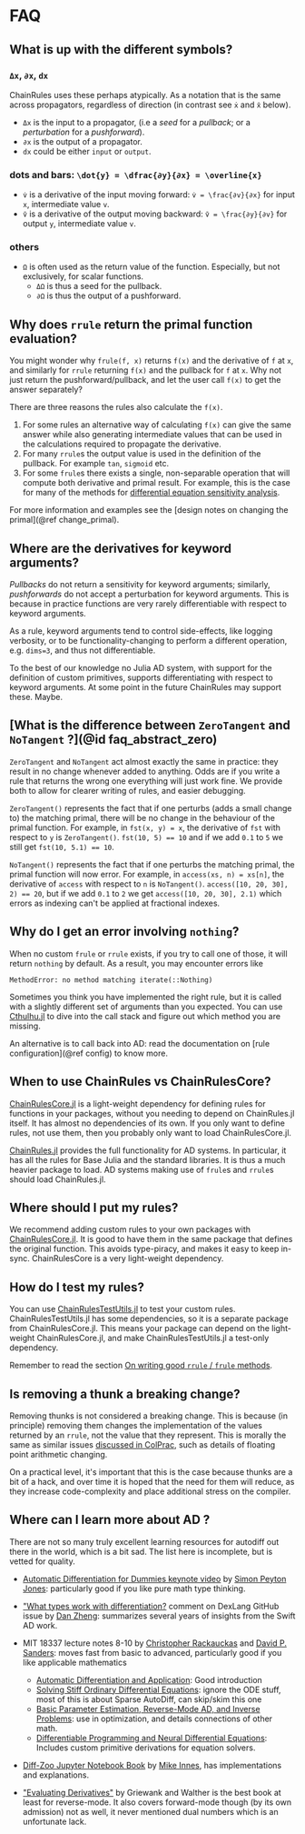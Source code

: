 # FAQ

## What is up with the different symbols?

### `Δx`, `∂x`, `dx`
ChainRules uses these perhaps atypically.
As a notation that is the same across propagators, regardless of direction (in contrast see `ẋ` and `x̄` below).

 - `Δx` is the input to a propagator, (i.e a _seed_ for a _pullback_; or a _perturbation_ for a _pushforward_).
 - `∂x` is the output of a propagator.
 - `dx` could be either `input` or `output`.


### dots and bars: ``\dot{y} = \dfrac{∂y}{∂x} = \overline{x}``
 - `v̇` is a derivative of the input moving forward: ``v̇ = \frac{∂v}{∂x}`` for input ``x``, intermediate value ``v``.
 - `v̄` is a derivative of the output moving backward: ``v̄ = \frac{∂y}{∂v}`` for output ``y``, intermediate value ``v``.

### others
 - `Ω` is often used as the return value of the function. Especially, but not exclusively, for scalar functions.
     - `ΔΩ` is thus a seed for the pullback.
     - `∂Ω` is thus the output of a pushforward.


## Why does `rrule` return the primal function evaluation?
You might wonder why `frule(f, x)` returns `f(x)` and the derivative of `f` at `x`, and similarly for `rrule` returning `f(x)` and the pullback for `f` at `x`.
Why not just return the pushforward/pullback, and let the user call `f(x)` to get the answer separately?

There are three reasons the rules also calculate the `f(x)`.
1. For some rules an alternative way of calculating `f(x)` can give the same answer while also generating intermediate values that can be used in the calculations required to propagate the derivative.
2. For many `rrule`s the output value is used in the definition of the pullback. For example `tan`, `sigmoid` etc.
3. For some `frule`s there exists a single, non-separable operation that will compute both derivative and primal result. For example, this is the case for many of the methods for [differential equation sensitivity analysis](https://docs.juliadiffeq.org/stable/analysis/sensitivity/#sensitivity-1).

For more information and examples see the [design notes on changing the primal](@ref change_primal).

## Where are the derivatives for keyword arguments?

_Pullbacks_ do not return a sensitivity for keyword arguments;
similarly, _pushforwards_ do not accept a perturbation for keyword arguments.
This is because in practice functions are very rarely differentiable with respect to keyword arguments.

As a rule, keyword arguments tend to control side-effects, like logging verbosity,
or to be functionality-changing to perform a different operation, e.g. `dims=3`, and thus not differentiable.

To the best of our knowledge no Julia AD system, with support for the definition of custom primitives, supports differentiating with respect to keyword arguments.
At some point in the future ChainRules may support these. Maybe.


## [What is the difference between `ZeroTangent` and `NoTangent` ?](@id faq_abstract_zero)
`ZeroTangent` and `NoTangent` act almost exactly the same in practice: they result in no change whenever added to anything.
Odds are if you write a rule that returns the wrong one everything will just work fine.
We provide both to allow for clearer writing of rules, and easier debugging.

`ZeroTangent()` represents the fact that if one perturbs (adds a small change to) the matching primal, there will be no change in the behaviour of the primal function.
For example, in `fst(x, y) = x`, the derivative of `fst` with respect to `y` is `ZeroTangent()`.
`fst(10, 5) == 10` and if we add `0.1` to `5` we still get `fst(10, 5.1) == 10`.

`NoTangent()` represents the fact that if one perturbs the matching primal, the primal function will now error.
For example, in `access(xs, n) = xs[n]`, the derivative of `access` with respect to `n` is `NoTangent()`.
`access([10, 20, 30], 2) == 20`, but if we add `0.1` to `2` we get `access([10, 20, 30], 2.1)` which errors as indexing can't be applied at fractional indexes.

## Why do I get an error involving `nothing`?

When no custom `frule` or `rrule` exists, if you try to call one of those, it will return `nothing` by default.
As a result, you may encounter errors like

```plain
MethodError: no method matching iterate(::Nothing)
```

Sometimes you think you have implemented the right rule, but it is called with a slightly different set of arguments than you expected.
You can use [Cthulhu.jl](https://github.com/JuliaDebug/Cthulhu.jl) to dive into the call stack and figure out which method you are missing.

An alternative is to call back into AD: read the documentation on [rule configuration](@ref config) to know more.

## When to use ChainRules vs ChainRulesCore?

[ChainRulesCore.jl](https://github.com/JuliaDiff/ChainRulesCore.jl) is a light-weight dependency for defining rules for functions in your packages, without you needing to depend on ChainRules.jl itself.
It has almost no dependencies of its own.
If you only want to define rules, not use them, then you probably only want to load ChainRulesCore.jl.

[ChainRules.jl](https://github.com/JuliaDiff/ChainRules.jl) provides the full functionality for AD systems. In particular, it has all the rules for Base Julia and the standard libraries.
It is thus a much heavier package to load.
AD systems making use of `frule`s and `rrule`s should load ChainRules.jl.

## Where should I put my rules?

We recommend adding custom rules to your own packages with [ChainRulesCore.jl](https://github.com/JuliaDiff/ChainRulesCore.jl).
It is good to have them in the same package that defines the original function.
This avoids type-piracy, and makes it easy to keep in-sync.
ChainRulesCore is a very light-weight dependency.

## How do I test my rules?

You can use [ChainRulesTestUtils.jl](https://github.com/JuliaDiff/ChainRulesTestUtils.jl) to test your custom rules.
ChainRulesTestUtils.jl has some dependencies, so it is a separate package from ChainRulesCore.jl.
This means your package can depend on the light-weight ChainRulesCore.jl, and make ChainRulesTestUtils.jl a test-only dependency.

Remember to read the section [On writing good `rrule` / `frule` methods](@ref).

## Is removing a thunk a breaking change?
Removing thunks is not considered a breaking change.
This is because (in principle) removing them changes the implementation of the values
returned by an `rrule`, not the value that they represent.
This is morally the same as similar issues [discussed in ColPrac](https://github.com/SciML/ColPrac#changes-that-are-not-considered-breaking), such as details of floating point arithmetic changing.

On a practical level, it's important that this is the case because thunks are a bit of a hack,
and over time it is hoped that the need for them will reduce, as they increase
code-complexity and place additional stress on the compiler.

## Where can I learn more about AD ?
There are not so many truly excellent learning resources for autodiff out there in the world, which is a bit sad.
The list here is incomplete, but is vetted for quality.

 - [Automatic Differentiation for Dummies keynote video](https://www.youtube.com/watch?v=FtnkqIsfNQc) by [Simon Peyton Jones](https://github.com/simonpj): particularly good if you like pure math type thinking.

 - ["What types work with differentiation?](https://github.com/google-research/dex-lang/issues/454#issuecomment-766089519) comment on DexLang GitHub issue by [Dan Zheng](https://github.com/dan-zheng): summarizes several years of insights from the Swift AD work.

 - MIT 18337 lecture notes 8-10 by [Christopher Rackauckas](https://github.com/ChrisRackauckas) and [David P. Sanders](https://github.com/dpsanders): moves fast from basic to advanced, particularly good if you like applicable mathematics
   - [Automatic Differentiation and Application](https://mitmath.github.io/18337/lecture8/automatic_differentiation): Good introduction
   - [Solving Stiff Ordinary Differential Equations](https://mitmath.github.io/18337/lecture9/stiff_odes): ignore the ODE stuff, most of this is about Sparse AutoDiff, can skip/skim this one
   - [Basic Parameter Estimation, Reverse-Mode AD, and Inverse Problems](https://mitmath.github.io/18337/lecture10/estimation_identification): use in optimization, and details connections of other math.
   - [Differentiable Programming and Neural Differential Equations](https://mitmath.github.io/18337/lecture11/adjoints): Includes custom primitive derivations for equation solvers.

 - [Diff-Zoo Jupyter Notebook Book](https://github.com/MikeInnes/diff-zoo) by [Mike Innes](https://github.com/MikeInnes/diff-zoo), has implementations and explanations.

 - ["Evaluating Derivatives"](https://dl.acm.org/doi/book/10.5555/1455489) by Griewank and Walther is the best book at least for reverse-mode. It also covers forward-mode though (by its own admission) not as well, it never mentioned dual numbers which is an unfortunate lack.
